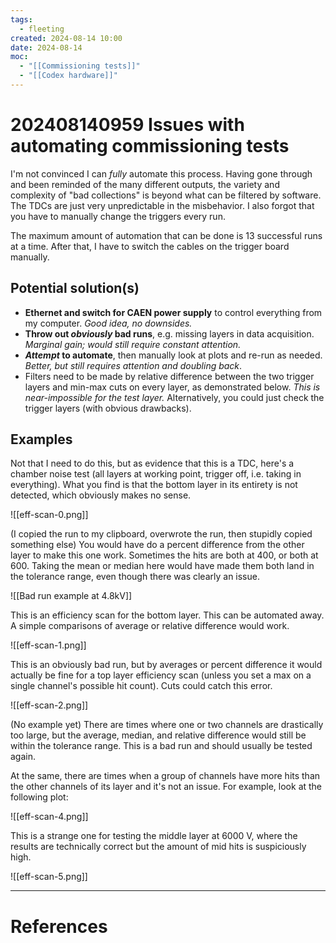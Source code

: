 ```yaml
---
tags:
  - fleeting
created: 2024-08-14 10:00
date: 2024-08-14
moc:
  - "[[Commissioning tests]]"
  - "[[Codex hardware]]"
---
```

# 202408140959 Issues with automating commissioning tests

I'm not convinced I can *fully* automate this process. Having gone through and been reminded of the many different outputs, the variety and complexity of "bad collections" is beyond what can be filtered by software. The TDCs are just very unpredictable in the misbehavior. I also forgot that you have to manually change the triggers every run.

The maximum amount of automation that can be done is 13 successful runs at a time. After that, I have to switch the cables on the trigger board manually.

## Potential solution(s)

- **Ethernet and switch for CAEN power supply** to control everything from my computer. *Good idea, no downsides.*
- **Throw out *obviously* bad runs**, e.g. missing layers in data acquisition. *Marginal gain; would still require constant attention.*
- ***Attempt* to automate**, then manually look at plots and re-run as needed. *Better, but still requires attention and doubling back*.
- Filters need to be made by relative difference between the two trigger layers and min-max cuts on every layer, as demonstrated below. *This is near-impossible for the test layer.* Alternatively, you could just check the trigger layers (with obvious drawbacks).

## Examples

Not that I need to do this, but as evidence that this is a TDC, here's a chamber noise test (all layers at working point, trigger off, i.e. taking in everything). What you find is that the bottom layer in its entirety is not detected, which obviously makes no sense.

![[eff-scan-0.png]]

(I copied the run to my clipboard, overwrote the run, then stupidly copied something else) You would have do a percent difference from the other layer to make this one work. Sometimes the hits are both at 400, or both at 600. Taking the mean or median here would have made them both land in the tolerance range, even though there was clearly an issue. 

![[Bad run example at 4.8kV]]

This is an efficiency scan for the bottom layer. This can be automated away. A simple comparisons of average or relative difference would work.

![[eff-scan-1.png]]

This is an obviously bad run, but by averages or percent difference it would actually be fine for a top layer efficiency scan (unless you set a max on a single channel's possible hit count). Cuts could catch this error.

![[eff-scan-2.png]]

(No example yet) There are times where one or two channels are drastically too large, but the average, median, and relative difference would still be within the tolerance range. This is a bad run and should usually be tested again. 

At the same, there are times when a group of channels have more hits than the other channels of its layer and it's not an issue. For example, look at the following plot:

![[eff-scan-4.png]]

This is a strange one for testing the middle layer at 6000 V, where the results are technically correct but the amount of mid hits is suspiciously high.

![[eff-scan-5.png]]

---
# References


